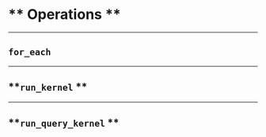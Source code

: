 # ** Operations **
---

## **`for_each`**

---

## **`run_kernel` **

---

## **`run_query_kernel` **
